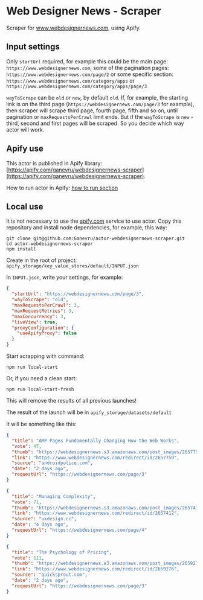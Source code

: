 # Web Designer News - Scraper

Scraper for www.webdesignernews.com, using Apify.

## Input settings

Only `startUrl` required, for example this could be the main page: `https://www.webdesignernews.com`, some of the pagination pages: `https://www.webdesignernews.com/page/2` or some specific section: `https://www.webdesignernews.com/category/apps` or `https://www.webdesignernews.com/category/apps/page/3`

`wayToScrape` can be `old` or `new`, by default `old`. If, for example, the starting link is on the third page (`https://webdesignernews.com/page/3` for example), then scraper will scrape third page, fourth page, fifth and so on, until pagination or `maxRequestsPerCrawl` limit ends. But if the `wayToScrape` is `new` - third, second and first pages will be scraped. So you decide which way actor will work.

## Apify use

This actor is published in Apify library: [https://apify.com/ganevru/webdesignernews-scraper](https://apify.com/ganevru/webdesignernews-scraper).

How to run actor in Apify: [how to run section](https://apify.com/ganevru/webdesignernews-scraper?section=how-to-run)

## Local use

It is not necessary to use the [apify.com](https://apify.com) service to use actor. Copy this repository and install node dependencies, for example, this way:

```
git clone git@github.com:Ganevru/actor-webdesignernews-scraper.git
cd actor-webdesignernews-scraper
npm install
```

Create in the root of project: `apify_storage/key_value_stores/default/INPUT.json`

In `INPUT.json`, write your settings, for example:

```json
{
  "startUrl": "https://webdesignernews.com/page/3",
  "wayToScrape": "old",
  "maxRequestsPerCrawl": 3,
  "maxRequestRetries": 3,
  "maxConcurrency": 3,
  "liveView": true,
  "proxyConfiguration": {
    "useApifyProxy": false
  }
}
```

Start scrapping with command:

```
npm run local-start
```

Or, if you need a clean start:

```
npm run local-start-fresh
```

This will remove the results of all previous launches!

The result of the launch will be in `apify_storage/datasets/default`

It will be something like this:

```json
{
  "title": "AMP Pages Fundamentally Changing How the Web Works",
  "vote": 47,
  "thumb": "https://webdesignernews.s3.amazonaws.com/post_images/2657750/vlcsnap-2019-04-17-00h58m00s057-728x407-1d95-140x112.jpg",
  "link": "https://www.webdesignernews.com/redirect/id/2657750",
  "source": "androidpolice.com",
  "date": "2 days ago",
  "requestUrl": "https://webdesignernews.com/page/3"
}
```

```json
{
  "title": "Managing Complexity",
  "vote": 71,
  "thumb": "https://webdesignernews.s3.amazonaws.com/post_images/2657412/1*RiHC2-4TI3SKYnw4TCSbrg-f33b-140x112.jpeg",
  "link": "https://www.webdesignernews.com/redirect/id/2657412",
  "source": "uxdesign.cc",
  "date": "4 days ago",
  "requestUrl": "https://webdesignernews.com/page/4"
}
```

```json
{
  "title": "The Psychology of Pricing",
  "vote": 111,
  "thumb": "https://webdesignernews.s3.amazonaws.com/post_images/2659276/price-comparison-old-ug-e5f2-140x112.png",
  "link": "https://www.webdesignernews.com/redirect/id/2659276",
  "source": "quicksprout.com",
  "date": "2 days ago",
  "requestUrl": "https://webdesignernews.com/page/3"
}
```